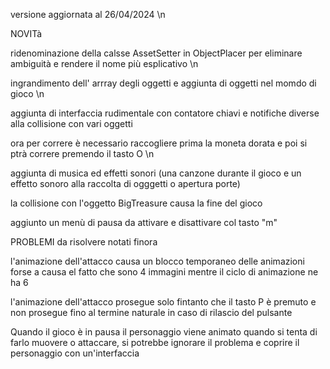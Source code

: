 versione aggiornata al 26/04/2024 \n

NOVITà

ridenominazione della calsse AssetSetter in ObjectPlacer per eliminare ambiguità e rendere il nome più esplicativo \n

ingrandimento dell' arrray degli oggetti e aggiunta di oggetti nel momdo di gioco \n

aggiunta di interfaccia rudimentale con contatore chiavi e notifiche diverse alla collisione con vari oggetti

ora per correre è necessario raccogliere prima la moneta dorata e poi si ptrà correre premendo il tasto O \n

aggiunta di musica ed effetti sonori (una canzone durante il gioco e un effetto sonoro alla raccolta di ogggetti o apertura porte)

la collisione con l'oggetto BigTreasure causa la fine del gioco

aggiunto un menù di pausa da attivare e disattivare col tasto "m"

PROBLEMI da risolvere notati finora

l'animazione dell'attacco causa un blocco temporaneo delle animazioni forse a causa el fatto che sono 4 immagini mentre il ciclo di animazione ne ha 6

l'animazione dell'attacco prosegue solo fintanto che il tasto P è premuto e non prosegue fino al termine naturale in caso di rilascio del pulsante

Quando il gioco è in pausa il personaggio viene animato quando si tenta di farlo muovere o attaccare, si potrebbe ignorare il problema e coprire il personaggio con un'interfaccia
